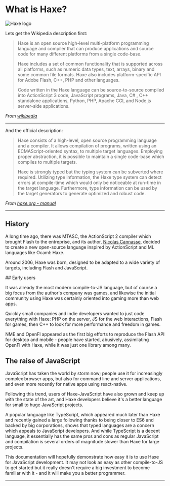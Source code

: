 # What is Haxe?

![Haxe logo](../img/haxe_logo.png)

Lets get the Wikipedia description first:

> Haxe is an open source high-level multi-platform programming language and compiler that can produce applications and source code for many different platforms from a single code-base.
>
> Haxe includes a set of common functionality that is supported across all platforms, such as numeric data types, text, arrays, binary and some common file formats. Haxe also includes platform-specific API for Adobe Flash, C++, PHP and other languages.
>
> Code written in the Haxe language can be source-to-source compiled into ActionScript 3 code, JavaScript programs, Java, C# , C++ standalone applications, Python, PHP, Apache CGI, and Node.js server-side applications.

_From [wikipedia](https://en.wikipedia.org/wiki/Haxe)_

---

And the official description:

> Haxe consists of a high-level, open source programming language and a compiler. It allows compilation of programs, written using an ECMAScript-oriented syntax, to multiple target languages. Employing proper abstraction, it is possible to maintain a single code-base which compiles to multiple targets.
>
> Haxe is strongly typed but the typing system can be subverted where required. Utilizing type information, the Haxe type system can detect errors at compile-time which would only be noticeable at run-time in the target language. Furthermore, type information can be used by the target generators to generate optimized and robust code.

_From [haxe.org - manual](http://haxe.org/manual/introduction-what-is-haxe.html)_

---

## History

A long time ago, there was MTASC, the ActionScript 2 compiler which brought Flash to the entreprise,
and its author, [Nicolas Cannasse](https://twitter.com/ncannasse), decided to create a new open-source
language inspired by ActionScript and ML languages like Ocaml: Haxe.

Around 2006, Haxe was born, designed to be adapted to a wide variety of targets, including Flash and JavaScript.

## Early users

It was already the most modern compile-to-JS language, but of course a big focus from the author's company
was games, and likewise the initial community using Haxe was certainly oriented into gaming more than web apps.

Quickly small companies and indie developers wanted to just code everything with Haxe: PHP on the server,
JS for the web interactions, Flash for games, then C++ to look for more performance and freedom in games.

NME and OpenFl appeared as the first big efforts to reproduce the Flash API for desktop and mobile - people
have started, abusively, assimilating OpenFl with Haxe, while it was just one library among many.

## The raise of JavaScript

JavaScript has taken the world by storm now; people use it for increasingly complex browser apps, but also
for command line and server applications, and even more recently for native apps using react-native.

Following this trend, users of Haxe-JavaScript have also grown and keep up with the state of the art,
and Haxe developers believe it's a better language for small to huge JavaScript projects.

A popular language like TypeScript, which appeared much later than Haxe and recently gained a large
following thanks to being closer to ES6 and backed by big corporations, shows that typed languages
are a concern which appeals to JavaScript developers. And while TypeScript is a decent language, it
essentially has the same pros and cons as regular JavaScript and compilation is several orders of
magnitude slower than Haxe for large projects.

This documentation will hopefully demonstrate how easy it is to use Haxe for JavaScript development. It
may not look as easy as other compile-to-JS to get started but it really doesn't require a big investment
to become familiar with it - and it will make you a better programmer.

---
